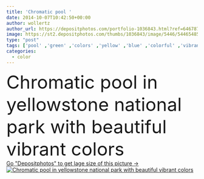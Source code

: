 ```yaml
---
title: 'Chromatic pool '
date: 2014-10-07T10:42:50+00:00
author: wollertz
author_url: https://depositphotos.com/portfolio-1036843.html?ref=64678756
image: https://st2.depositphotos.com/thumbs/1036843/image/5446/54465485/api_thumb_450.jpg?forcejpeg=true
type: "post"
tags: ['pool' ,'green' ,'colors' ,'yellow' ,'blue' ,'colorful' ,'vibrant' ,'circle' ,'beautiful' ,'day' ,'travel' ,'park' ,'outdoors' ,'nature' ,'spring' ,'water' ,'orange' ,'natural' ,'landscape' ,'rainbow' ,'hot' ,'with' ,'spiral' ,'tourism' ,'in' ,'unique' ,'west' ,'outside' ,'national' ,'america' ,'united' ,'states' ,'bacteria' ,'Basin' ,'thermal' ,'chromatic' ,'Geyser' ,'Wyoming' ,'Yellowstone' ]
categories: 
  - color
---
```

<div aling="center">
            <font size="60"> Chromatic pool in yellowstone national park with beautiful vibrant colors</font>   
</div>
<div>
    <a href='https://st2.depositphotos.com/thumbs/1036843/image/5446/54465485/api_thumb_450.jpg?forcejpeg=true?ref=64678756' target=_blank > Go "Depositphotos" to get lage size of this picture ->
        <img href='https://st2.depositphotos.com/thumbs/1036843/image/5446/54465485/api_thumb_450.jpg?forcejpeg=true?ref=64678756' src='https://st2.depositphotos.com/1036843/5446/i/950/depositphotos_54465485-stock-photo-chromatic-pool.jpg?forcejpeg=true' alt='Chromatic pool in yellowstone national park with beautiful vibrant colors' >
    </a>
</div>

